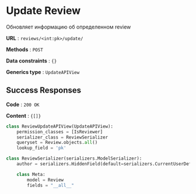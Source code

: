 # Update Review

Обновляет информацию об определенном review

**URL** : `reviews/<int:pk>/update/`

**Methods** : `POST`

**Data constraints** : `{}`

**Generics type** : `UpdateAPIView`

## Success Responses

**Code** : `200 OK`

**Content** : `{[]}`

```python
class ReviewUpdateAPIView(UpdateAPIView):
    permission_classes = [IsReviewer]
    serializer_class = ReviewSerializer
    queryset = Review.objects.all()
    lookup_field = 'pk'
```

```python
class ReviewSerializer(serializers.ModelSerializer):
    author = serializers.HiddenField(default=serializers.CurrentUserDefault())

    class Meta:
        model = Review
        fields = "__all__"
```